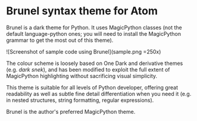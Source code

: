 # Brunel syntax theme for Atom

Brunel is a dark theme for Python. It uses MagicPython classes (not the default language-python ones; you will need to install the MagicPython grammar to get the most out of this theme).

![Screenshot of sample code using Brunel](sample.png =250x)

The colour scheme is loosely based on One Dark and derivative themes (e.g. *dark snek*), and has been modified to exploit the full extent of MagicPython highlighting without sacrificing visual simplicity.

This theme is suitable for all levels of Python developer, offering great readability as well as subtle fine detail differentiation when you need it (e.g. in nested structures, string formatting, regular expressions).

Brunel is the author's preferred MagicPython theme.
